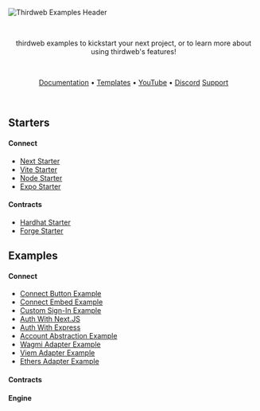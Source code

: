 <!-- Banner Image -->

![Thirdweb Examples Header](header-image.png)

<br />

  <p align="center">
    thirdweb examples to kickstart your next project, or to learn more about using thirdweb's features!
  </p>

<br />

<p align="center">
  <a href="https://portal.thirdweb.com/">Documentation</a> •
  <a href="https://thirdweb.com/templates">Templates</a> •
  <a href="https://youtube.com/thirdweb_">YouTube</a> •
  <a href="https://discord.com/invite/thirdweb">Discord</a>
   <a href="https://thirdweb.com/support">Support</a>
</p>

<br />

<div align='left' >

## Starters

#### Connect

- [Next Starter](https://github.com/thirdweb-example/next-starter)
- [Vite Starter](https://github.com/thirdweb-example/vite-starter)
- [Node Starter](https://github.com/thirdweb-example/node-starter)
- [Expo Starter](https://github.com/thirdweb-example/expo-starter)


#### Contracts

- [Hardhat Starter](https://github.com/thirdweb-example/hardhat-javascript-starter)
- [Forge Starter](https://github.com/thirdweb-example/forge-starter) 

## Examples

#### Connect

- [Connect Button Example](https://github.com/thirdweb-example/connect-button-example)
- [Connect Embed Example](https://github.com/thirdweb-example/connect-embed-example)
- [Custom Sign-In Example](https://github.com/thirdweb-example/custom-sign-in-example)
- [Auth With Next.JS](https://github.com/thirdweb-example/thirdweb-auth-next)
- [Auth With Express](https://github.com/thirdweb-example/thirdweb-auth-express)
- [Account Abstraction Example](https://github.com/thirdweb-example/account-abstraction)
- [Wagmi Adapter Example](https://github.com/thirdweb-example/wagmi-adapter-example)
- [Viem Adapter Example](https://github.com/thirdweb-example/viem-adapter-example)
- [Ethers Adapter Example](https://github.com/thirdweb-example/ethers-adapter-example)

#### Contracts

#### Engine
